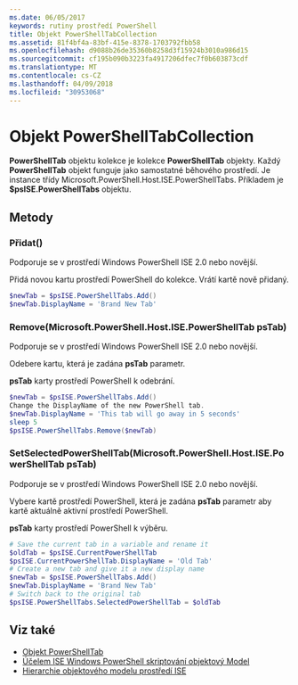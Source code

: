 ```yaml
---
ms.date: 06/05/2017
keywords: rutiny prostředí PowerShell
title: Objekt PowerShellTabCollection
ms.assetid: 81f4bf4a-83bf-415e-8378-1703792fbb58
ms.openlocfilehash: d9088b26de35360b8258d3f15924b3010a986d15
ms.sourcegitcommit: cf195b090b3223fa4917206dfec7f0b603873cdf
ms.translationtype: MT
ms.contentlocale: cs-CZ
ms.lasthandoff: 04/09/2018
ms.locfileid: "30953068"
---
```

# <a name="the-powershelltabcollection-object"></a>Objekt PowerShellTabCollection

**PowerShellTab** objektu kolekce je kolekce **PowerShellTab** objekty. Každý **PowerShellTab** objekt funguje jako samostatné běhového prostředí. Je instance třídy Microsoft.PowerShell.Host.ISE.PowerShellTabs. Příkladem je **$psISE.PowerShellTabs** objektu.

## <a name="methods"></a>Metody

### <a name="add"></a>Přidat\(\)

Podporuje se v prostředí Windows PowerShell ISE 2.0 nebo novější.

Přidá novou kartu prostředí PowerShell do kolekce. Vrátí kartě nově přidaný.

```powershell
$newTab = $psISE.PowerShellTabs.Add()
$newTab.DisplayName = 'Brand New Tab'
```

### <a name="removemicrosoftpowershellhostisepowershelltab-pstab"></a>Remove\(Microsoft.PowerShell.Host.ISE.PowerShellTab psTab\)

Podporuje se v prostředí Windows PowerShell ISE 2.0 nebo novější.

Odebere kartu, která je zadána **psTab** parametr.

**psTab** karty prostředí PowerShell k odebrání.

```powershell
$newTab = $psISE.PowerShellTabs.Add()
Change the DisplayName of the new PowerShell tab.
$newTab.DisplayName = 'This tab will go away in 5 seconds'
sleep 5
$psISE.PowerShellTabs.Remove($newTab)
```

### <a name="setselectedpowershelltabmicrosoftpowershellhostisepowershelltab-pstab"></a>SetSelectedPowerShellTab\(Microsoft.PowerShell.Host.ISE.PowerShellTab psTab\)

Podporuje se v prostředí Windows PowerShell ISE 2.0 nebo novější.

Vybere kartě prostředí PowerShell, která je zadána **psTab** parametr aby kartě aktuálně aktivní prostředí PowerShell.

**psTab** karty prostředí PowerShell k výběru.

```powershell
# Save the current tab in a variable and rename it
$oldTab = $psISE.CurrentPowerShellTab
$psISE.CurrentPowerShellTab.DisplayName = 'Old Tab'
# Create a new tab and give it a new display name
$newTab = $psISE.PowerShellTabs.Add()
$newTab.DisplayName = 'Brand New Tab'
# Switch back to the original tab
$psISE.PowerShellTabs.SelectedPowerShellTab = $oldTab
```

## <a name="see-also"></a>Viz také

- [Objekt PowerShellTab](The-PowerShellTab-Object.md)
- [Účelem ISE Windows PowerShell skriptování objektový Model](Purpose-of-the-Windows-PowerShell-ISE-Scripting-Object-Model.md)
- [Hierarchie objektového modelu prostředí ISE](The-ISE-Object-Model-Hierarchy.md)